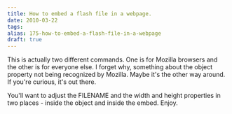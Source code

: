 ```yaml
---
title: How to embed a flash file in a webpage.
date: 2010-03-22
tags: 
alias: 175-how-to-embed-a-flash-file-in-a-webpage
draft: true
---
```


This is actually two different commands. One is for Mozilla browsers and the other is for everyone else. I forget why, something about the object property not being recognized by Mozilla. Maybe it's the other way around. If you're curious, it's out there.


You'll want to adjust the FILENAME and the width and height properties in two places - inside the object and inside the embed. Enjoy.